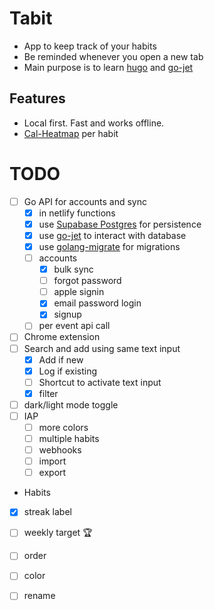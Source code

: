 # Tabit
- App to keep track of your habits
- Be reminded whenever you open a new tab
- Main purpose is to learn [hugo](https://github.com/gohugoio/hugo) and [go-jet](https://github.com/go-jet/jet)

## Features
- Local first. Fast and works offline.
- [Cal-Heatmap](https://cal-heatmap.com) per habit

# TODO
- [ ] Go API for accounts and sync
  - [x] in netlify functions
  - [x] use [Supabase Postgres](https://www.netlify.com/integrations/supabase/) for persistence
  - [x] use [go-jet](https://github.com/go-jet/jet) to interact with database
  - [x] use [golang-migrate](https://github.com/golang-migrate/migrate) for migrations
  - [ ] accounts
    - [x] bulk sync
    - [ ] forgot password
    - [ ] apple signin
    - [x] email password login
    - [x] signup
  - [ ] per event api call
- [ ] Chrome extension
- [ ] Search and add using same text input
  - [x] Add if new
  - [x] Log if existing
  - [ ] Shortcut to activate text input
  - [x] filter
- [ ] dark/light mode toggle
- [ ] IAP
  - [ ] more colors
  - [ ] multiple habits
  - [ ] webhooks
  - [ ] import
  - [ ] export
- Habits
 - [x] streak label
 - [ ] weekly target 🏆
 - [ ] order
 - [ ] color
 - [ ] rename

